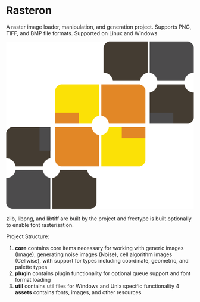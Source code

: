 # Rasteron

A raster image loader, manipulation, and generation project. Supports PNG, TIFF, and BMP file formats. Supported on Linux and Windows

![Rasteron Logo](./assets/Logo.png "Rasteron Logo")

zlib, libpng, and libtiff are built by the project and freetype is built optionally to enable font rasterisation.

Project Structure:

1. **core** contains core items necessary for working with generic images (Image), generating noise images (Noise), cell algorithm images (Cellwise), with support for types including coordinate, geometric, and palette types
2. **plugin** contains plugin functionality for optional queue support and font format loading
3. **util** contains util files for Windows and Unix specific functionality
4  **assets** contains fonts, images, and other resources